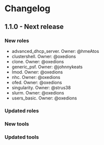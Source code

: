 # Changelog

## 1.1.0 - Next release

### New roles

  - advanced_dhcp_server. Owner: @hmeAtos
  - clustershell. Owner: @oxedions
  - clone. Owner: @oxedions
  - generic_psf. Owner: @johnnykeats
  - lmod. Owner: @oxedions
  - nhc. Owner: @oxedions
  - ofed. Owner: @oxedions
  - singularity. Owner: @strus38
  - slurm. Owner: @oxedions
  - users_basic. Owner: @oxedions

### Updated roles

### New tools

### Updated tools
